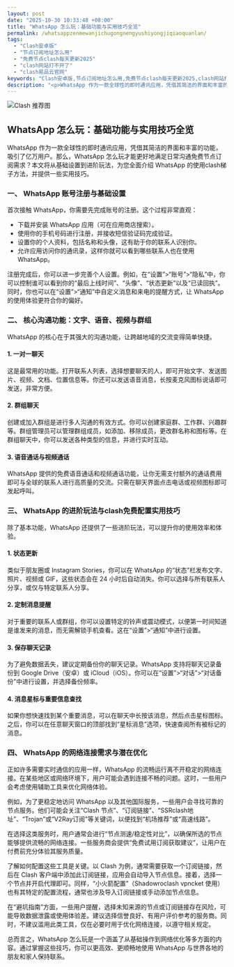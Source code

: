 ```yaml
---
layout: post
date: "2025-10-30 10:33:48 +08:00"
title: "WhatsApp 怎么玩：基础功能与实用技巧全览"
permalink: /whatsappzenmewanjichugongnengyushiyongjiqiaoquanlan/
tags:
  - "Clash安卓版"
  - "节点订阅地址怎么用"
  - "免费节点clash每天更新2025"
  - "clash网站打不开了"
  - "clash易品云官网"
keywords: "Clash安卓版,节点订阅地址怎么用,免费节点clash每天更新2025,clash网站打不开了,clash易品云官网"
description: "<p>WhatsApp 作为一款全球性的即时通讯应用，凭借其简洁的界面和丰富的功能，吸引了亿万用户。那么，WhatsApp 怎么玩才能更好地满足日常沟通免费节点订阅需求？本文将从基础设置到进阶玩法，为您全面介绍 WhatsApp 的使用clash梯子方法，并提供一些实用技巧。</p>"
---
```


![Clash 推荐图](https://clashjd.github.io/assets/img/clash节点推荐购买.png)

## WhatsApp 怎么玩：基础功能与实用技巧全览

<p>WhatsApp 作为一款全球性的即时通讯应用，凭借其简洁的界面和丰富的功能，吸引了亿万用户。那么，WhatsApp 怎么玩才能更好地满足日常沟通免费节点订阅需求？本文将从基础设置到进阶玩法，为您全面介绍 WhatsApp 的使用clash梯子方法，并提供一些实用技巧。</p>
<h3>一、 WhatsApp 账号注册与基础设置</h3>
<p>首次接触 WhatsApp，你需要先完成账号的注册。这个过程非常直观：</p>
<ul>
<li>下载并安装 WhatsApp 应用（可在应用商店搜索）。</li>
<li>使用你的手机号码进行注册，并接收短信验证码完成验证。</li>
<li>设置你的个人资料，包括名称和头像，这有助于你的联系人识别你。</li>
<li>允许应用访问你的通讯录，这样你就可以看到哪些联系人也在使用 WhatsApp。</li>
</ul>
<p>注册完成后，你可以进一步完善个人设置。例如，在“设置”>“账号”>“隐私”中，你可以控制谁可以看到你的“最后上线时间”、“头像”、“状态更新”以及“已读回执”。同时，你也可以在“设置”>“通知”中自定义消息和来电的提醒方式，让 WhatsApp 的使用体验更符合你的偏好。</p>
<h3>二、 核心沟通功能：文字、语音、视频与群组</h3>
<p>WhatsApp 的核心在于其强大的沟通功能，让跨越地域的交流变得简单快捷。</p>
<h4>1. 一对一聊天</h4>
<p>这是最常用的功能。打开联系人列表，选择想要聊天的人，即可开始文字、发送图片、视频、文档、位置信息等。你还可以发送语音消息，长按麦克风图标说话即可发送，非常方便。</p>
<h4>2. 群组聊天</h4>
<p>创建或加入群组是进行多人沟通的有效方式。你可以创建家庭群、工作群、兴趣群等。群组管理员可以管理群组成员，如添加、移除成员，更改群名称和图标等。在群组聊天中，你可以发送各种类型的信息，并进行实时互动。</p>
<h4>3. 语音通话与视频通话</h4>
<p>WhatsApp 提供的免费语音通话和视频通话功能，让你无需支付额外的通话费用即可与全球的联系人进行高质量的交流。只需在聊天界面点击电话或视频图标即可发起呼叫。</p>
<h3>三、 WhatsApp 的进阶玩法与clash免费配置实用技巧</h3>
<p>除了基本功能，WhatsApp 还提供了一些进阶玩法，可以提升你的使用效率和体验。</p>
<h4>1. 状态更新</h4>
<p>类似于朋友圈或 Instagram Stories，你可以在 WhatsApp 的“状态”栏发布文字、照片、视频或 GIF，这些状态会在 24 小时后自动消失。你可以选择与所有联系人分享，或仅与特定联系人分享。</p>
<h4>2. 定制消息提醒</h4>
<p>对于重要的联系人或群组，你可以设置特定的铃声或震动模式，以便第一时间知道是谁发来的消息，而无需解锁手机查看。这在“设置”>“通知”中进行设置。</p>
<h4>3. 保存聊天记录</h4>
<p>为了避免数据丢失，建议定期备份你的聊天记录。WhatsApp 支持将聊天记录备份到 Google Drive（安卓）或 iCloud（iOS）。你可以在“设置”>“对话”>“对话备份”中进行设置，并选择备份频率。</p>
<h4>4. 消息星标与重要信息查找</h4>
<p>如果你想快速找到某个重要消息，可以在聊天中长按该消息，然后点击星标图标。之后，你可以在任意聊天窗口的顶部找到“星标消息”选项，快速查阅所有被标记的消息。</p>
<h3>四、 WhatsApp 的网络连接需求与潜在优化</h3>
<p>正如许多需要实时通信的应用一样，WhatsApp 的流畅运行离不开稳定的网络连接。在某些地区或网络环境下，用户可能会遇到连接不畅的问题。这时，一些用户会考虑使用辅助工具来优化网络体验。</p>
<p>例如，为了更稳定地访问 WhatsApp 以及其他国际服务，一些用户会寻找可靠的节点服务。他们可能会关注“Clash 节点”、“订阅链接”、“SSRclash地址”、“Trojan”或“V2Ray订阅”等关键词，以便找到“机场推荐”或“高速线路”。</p>
<p>在选择这类服务时，用户通常会进行“节点测速/稳定性对比”，以确保所选的节点能够提供流畅的网络连接。一些服务商会提供“免费试用订阅获取建议”，让用户在付费前充分体验其服务质量。</p>
<p>了解如何配置这些工具是关键。以 Clash 为例，通常需要获取一个订阅链接，然后在 Clash 客户端中添加此订阅链接，应用会自动导入节点信息。接着，选择一个节点并开启代理即可。同样，“小火箭配置”（Shadowroclash vpncket 使用）也有其特定的配置流程，通常也涉及导入订阅链接或手动添加节点信息。</p>
<p>在“避坑指南”方面，一些用户提醒，选择未知来源的节点或订阅链接存在风险，可能导致数据泄露或使用体验差。建议选择信誉良好、有用户评价参考的服务商。同时，不建议滥用此类工具，仅在必要时用于优化网络连接，以遵守相关规定。</p>
<p>总而言之，WhatsApp 怎么玩是一个涵盖了从基础操作到网络优化等多方面的内容。通过掌握这些技巧，你可以更高效、更顺畅地使用 WhatsApp 与世界各地的朋友和家人保持联系。</p>